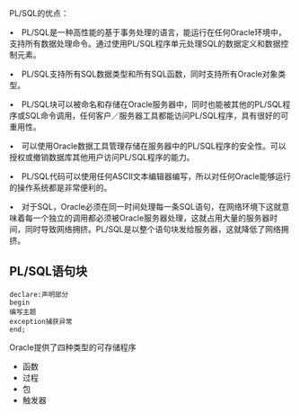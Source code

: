 PL/SQL的优点：

•　PL/SQL是一种高性能的基于事务处理的语言，能运行在任何Oracle环境中，支持所有数据处理命令。通过使用PL/SQL程序单元处理SQL的数据定义和数据控制元素。

•　PL/SQL支持所有SQL数据类型和所有SQL函数，同时支持所有Oracle对象类型。

•　PL/SQL块可以被命名和存储在Oracle服务器中，同时也能被其他的PL/SQL程序或SQL命令调用，任何客户／服务器工具都能访问PL/SQL程序，具有很好的可重用性。

•　可以使用Oracle数据工具管理存储在服务器中的PL/SQL程序的安全性。可以授权或撤销数据库其他用户访问PL/SQL程序的能力。

•　PL/SQL代码可以使用任何ASCII文本编辑器编写，所以对任何Oracle能够运行的操作系统都是非常便利的。

•　对于SQL，Oracle必须在同一时间处理每一条SQL语句，在网络环境下这就意味着每一个独立的调用都必须被Oracle服务器处理，这就占用大量的服务器时间，同时导致网络拥挤。PL/SQL是以整个语句块发给服务器，这就降低了网络拥挤。

## PL/SQL语句块

```plsql
declare:声明部分
begin
编写主题
exception捕获异常
end;
```

Oracle提供了四种类型的可存储程序

- 函数
- 过程
- 包
- 触发器

